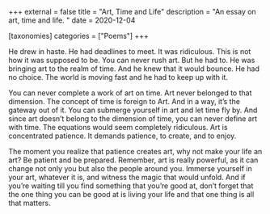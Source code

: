 +++
external = false
title = "Art, Time and Life"
description = "An essay on art, time and life. "
date = 2020-12-04

[taxonomies]
categories = ["Poems"]
+++

He drew in haste. He had deadlines to meet. It was ridiculous. This is not how it was supposed to be. You can never rush art. But he had to. He was bringing art to the realm of time. And he knew that it would bounce. He had no choice. The world is moving fast and he had to keep up with it.
<!-- more -->
You can never complete a work of art on time. Art never belonged to that dimension. The concept of time is foreign to Art. And in a way, it’s the gateway out of it. You can submerge yourself in art and let time fly by. And since art doesn’t belong to the dimension of time, you can never define art with time. The equations would seem completely ridiculous. Art is concentrated patience. It demands patience, to create, and to enjoy.

The moment you realize that patience creates art, why not make your life an art? Be patient and be prepared. Remember, art is really powerful, as it can change not only you but also the people around you. Immerse yourself in your art, whatever it is, and witness the magic that would unfold. And if you’re waiting till you find something that you’re good at, don’t forget that the one thing you can be good at is living your life and that one thing is all that matters.

